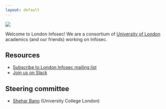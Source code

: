 ```yaml
---
layout: default
---
```


![](https://www.simplepastimes.com/prod_images_blowup/15064_2image.jpg)

Welcome to London Infosec! We are a consortium of [University of London](https://london.ac.uk/ways-study/study-campus-london/member-institutions) academics (and our friends) working on Infosec.


<h2 id="resources"> Resources </h2>

* [Subscribe to London Infosec mailing list](https://www.jiscmail.ac.uk/cgi-bin/webadmin?SUBED1=LONDON-INFOSEC&A=1)
* [Join us on Slack](https://london-infosec.slack.com/)

<h2 id="steering"> Steering committee </h2>

* [Shehar Bano](http://sheharbano.com) (University College London)
